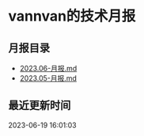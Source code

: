 # vannvan的技术月报 
## 月报目录
- [2023.06-月报.md](https://github.com/vannvan/knowledge-garden/blob/master/Iteration/%E6%8A%80%E6%9C%AF%E6%9C%88%E6%8A%A5/2023.06-月报.md)
- [2023.05-月报.md](https://github.com/vannvan/knowledge-garden/blob/master/Iteration/%E6%8A%80%E6%9C%AF%E6%9C%88%E6%8A%A5/2023.05-月报.md)
## 最近更新时间 
 2023-06-19 16:01:03